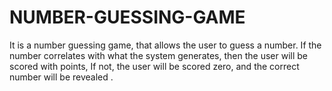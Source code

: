 # NUMBER-GUESSING-GAME
It is a number guessing game, that allows the user to guess a number. If the number correlates with what the system generates, then the user will be scored with points, If not, the user will be scored zero, and the correct number will be revealed . 
